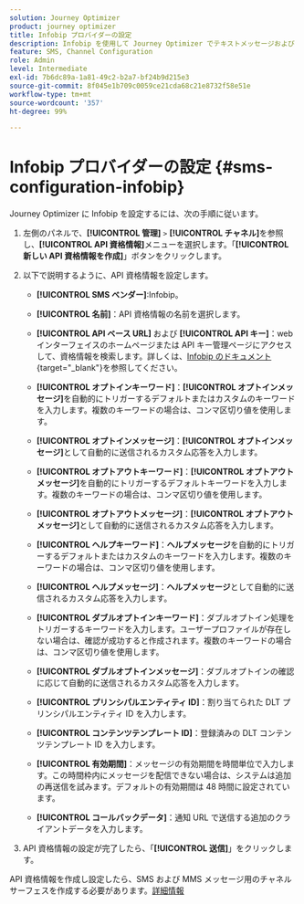 ```yaml
---
solution: Journey Optimizer
product: journey optimizer
title: Infobip プロバイダーの設定
description: Infobip を使用して Journey Optimizer でテキストメッセージおよび MMS を送信するように環境を設定する方法を説明します
feature: SMS, Channel Configuration
role: Admin
level: Intermediate
exl-id: 7b6dc89a-1a81-49c2-b2a7-bf24b9d215e3
source-git-commit: 8f045e1b709c0059ce21cda68c21e8732f58e51e
workflow-type: tm+mt
source-wordcount: '357'
ht-degree: 99%

---
```


# Infobip プロバイダーの設定 {#sms-configuration-infobip}

Journey Optimizer に Infobip を設定するには、次の手順に従います。

1. 左側のパネルで、**[!UICONTROL 管理]** `>` **[!UICONTROL チャネル]**&#x200B;を参照し、**[!UICONTROL API 資格情報]**&#x200B;メニューを選択します。「**[!UICONTROL 新しい API 資格情報を作成]**」ボタンをクリックします。

1. 以下で説明するように、API 資格情報を設定します。

   * **[!UICONTROL SMS ベンダー]**:Infobip。

   * **[!UICONTROL 名前]**：API 資格情報の名前を選択します。

   * **[!UICONTROL API ベース URL]** および **[!UICONTROL API キー]**：web インターフェイスのホームページまたは API キー管理ページにアクセスして、資格情報を検索します。詳しくは、[Infobip のドキュメント](https://www.infobip.com/docs/api){target="_blank"}を参照してください。

   * **[!UICONTROL オプトインキーワード]**：**[!UICONTROL オプトインメッセージ]**&#x200B;を自動的にトリガーするデフォルトまたはカスタムのキーワードを入力します。複数のキーワードの場合は、コンマ区切り値を使用します。

   * **[!UICONTROL オプトインメッセージ]**：**[!UICONTROL オプトインメッセージ]**&#x200B;として自動的に送信されるカスタム応答を入力します。

   * **[!UICONTROL オプトアウトキーワード]**：**[!UICONTROL オプトアウトメッセージ]**&#x200B;を自動的にトリガーするデフォルトキーワードを入力します。複数のキーワードの場合は、コンマ区切り値を使用します。

   * **[!UICONTROL オプトアウトメッセージ]**：**[!UICONTROL オプトアウトメッセージ]**&#x200B;として自動的に送信されるカスタム応答を入力します。

   * **[!UICONTROL ヘルプキーワード]**：**ヘルプメッセージ**&#x200B;を自動的にトリガーするデフォルトまたはカスタムのキーワードを入力します。複数のキーワードの場合は、コンマ区切り値を使用します。

   * **[!UICONTROL ヘルプメッセージ]**：**ヘルプメッセージ**&#x200B;として自動的に送信されるカスタム応答を入力します。

   * **[!UICONTROL ダブルオプトインキーワード]**：ダブルオプトイン処理をトリガーするキーワードを入力します。ユーザープロファイルが存在しない場合は、確認が成功すると作成されます。複数のキーワードの場合は、コンマ区切り値を使用します。

   * **[!UICONTROL ダブルオプトインメッセージ]**：ダブルオプトインの確認に応じて自動的に送信されるカスタム応答を入力します。

   * **[!UICONTROL プリンシパルエンティティ ID]**：割り当てられた DLT プリンシパルエンティティ ID を入力します。

   * **[!UICONTROL コンテンツテンプレート ID]**：登録済みの DLT コンテンツテンプレート ID を入力します。

   * **[!UICONTROL 有効期間]**：メッセージの有効期間を時間単位で入力します。この時間枠内にメッセージを配信できない場合は、システムは追加の再送信を試みます。デフォルトの有効期間は 48 時間に設定されています。

   * **[!UICONTROL コールバックデータ]**：通知 URL で送信する追加のクライアントデータを入力します。

1. API 資格情報の設定が完了したら、「**[!UICONTROL 送信]**」をクリックします。

API 資格情報を作成し設定したら、SMS および MMS メッセージ用のチャネルサーフェスを作成する必要があります。[詳細情報](sms-configuration-surface.md)
